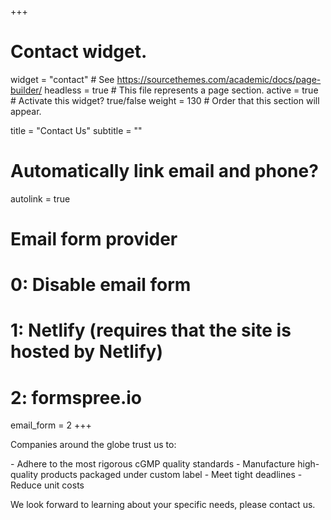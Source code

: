 +++
# Contact widget.
widget = "contact"  # See https://sourcethemes.com/academic/docs/page-builder/
headless = true  # This file represents a page section.
active = true  # Activate this widget? true/false
weight = 130  # Order that this section will appear.

title = "Contact Us"
subtitle = ""

# Automatically link email and phone?
autolink = true

# Email form provider
#   0: Disable email form
#   1: Netlify (requires that the site is hosted by Netlify)
#   2: formspree.io
email_form = 2
+++
<p>Companies around the globe trust us to:</p>
- Adhere to the most rigorous cGMP quality standards
- Manufacture high-quality products packaged under custom label
- Meet tight deadlines
- Reduce unit costs

<p>We look forward to learning about your specific needs, please contact us.</p>
